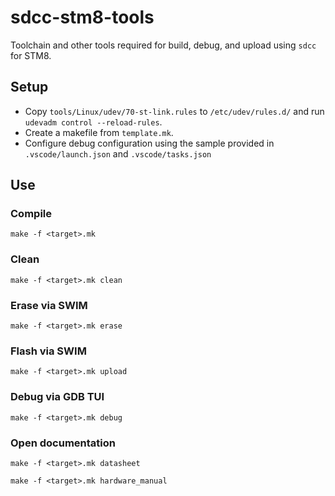 # sdcc-stm8-tools
Toolchain and other tools required for build, debug, and upload using `sdcc` for STM8.

## Setup
- Copy `tools/Linux/udev/70-st-link.rules` to `/etc/udev/rules.d/` and run `udevadm control --reload-rules`.
- Create a makefile from `template.mk`.
- Configure debug configuration using the sample provided in `.vscode/launch.json` and `.vscode/tasks.json`

## Use
### Compile
```shell
make -f <target>.mk
```

### Clean
```shell
make -f <target>.mk clean
```

### Erase via SWIM
```shell
make -f <target>.mk erase
```

### Flash via SWIM
```shell
make -f <target>.mk upload
```

### Debug via GDB TUI
```shell
make -f <target>.mk debug
```

### Open documentation
```shell
make -f <target>.mk datasheet
```

```shell
make -f <target>.mk hardware_manual
```
